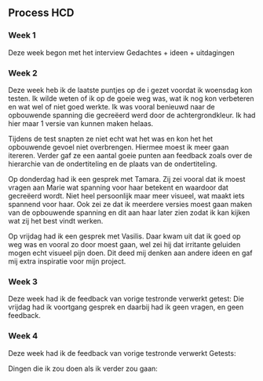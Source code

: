 ## Process HCD

### Week 1

Deze week begon met het interview
Gedachtes + ideen + uitdagingen

### Week 2

Deze week heb ik de laatste puntjes op de i gezet voordat ik woensdag kon testen. Ik wilde weten of ik op de goeie weg was, wat ik nog kon verbeteren en wat wel of niet goed werkte. Ik was vooral benieuwd naar de opbouwende spanning die gecreëerd werd door de achtergrondkleur. 
Ik had hier maar 1 versie van kunnen maken helaas. 

Tijdens de test snapten ze niet echt wat het was en kon het het opbouwende gevoel niet overbrengen. Hiermee moest ik meer gaan itereren. Verder gaf ze een aantal goeie punten aan feedback zoals over de hierarchie van de ondertiteling en de plaats van de ondertiteling.

Op donderdag had ik een gesprek met Tamara. Zij zei vooral dat ik moest vragen aan Marie wat spanning voor haar betekent en waardoor dat gecreëerd wordt. Niet heel persoonlijk maar meer visueel, wat maakt iets spannend voor haar. Ook zei ze dat ik meerdere versies moest gaan maken van de opbouwende spanning en dit aan haar later zien zodat ik kan kijken wat zij het best vindt werken. 

Op vrijdag had ik een gesprek met Vasilis. Daar kwam uit dat ik goed op weg was en vooral zo door moest gaan, wel zei hij dat irritante geluiden mogen echt visueel pijn doen. Dit deed mij denken aan andere ideen en gaf mij extra inspiratie voor mijn project.

### Week 3
Deze week had ik de feedback van vorige testronde verwerkt
getest:
Die vrijdag had ik voortgang gesprek en daarbij had ik geen vragen, en geen feedback.

### Week 4

Deze week had ik de feedback van vorige testronde verwerkt
Getests:

Dingen die ik zou doen als ik verder zou gaan: